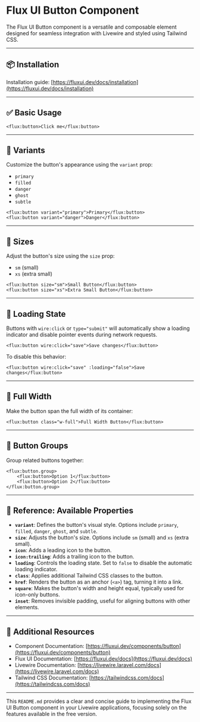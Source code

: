 # Flux UI Button Component

The Flux UI Button component is a versatile and composable element designed for seamless integration with Livewire and styled using Tailwind CSS.

---

## 📦 Installation

Installation guide: [https://fluxui.dev/docs/installation](https://fluxui.dev/docs/installation)

---

## ✅ Basic Usage


```blade
<flux:button>Click me</flux:button>
```



---

## 🎨 Variants

Customize the button's appearance using the `variant` prop:

* `primary`
* `filled`
* `danger`
* `ghost`
* `subtle`

```blade
<flux:button variant="primary">Primary</flux:button>
<flux:button variant="danger">Danger</flux:button>
```



---

## 📏 Sizes

Adjust the button's size using the `size` prop:

* `sm` (small)
* `xs` (extra small)

```blade
<flux:button size="sm">Small Button</flux:button>
<flux:button size="xs">Extra Small Button</flux:button>
```



---

## 🔄 Loading State

Buttons with `wire:click` or `type="submit"` will automatically show a loading indicator and disable pointer events during network requests.

```blade
<flux:button wire:click="save">Save changes</flux:button>
```



To disable this behavior:

```blade
<flux:button wire:click="save" :loading="false">Save changes</flux:button>
```



---

## 📐 Full Width

Make the button span the full width of its container:

```blade
<flux:button class="w-full">Full Width Button</flux:button>
```



---

## 🔘 Button Groups

Group related buttons together:

```blade
<flux:button.group>
    <flux:button>Option 1</flux:button>
    <flux:button>Option 2</flux:button>
</flux:button.group>
```



---

## 🧭 Reference: Available Properties

* **`variant`**: Defines the button's visual style. Options include `primary`, `filled`, `danger`, `ghost`, and `subtle`.
* **`size`**: Adjusts the button's size. Options include `sm` (small) and `xs` (extra small).
* **`icon`**: Adds a leading icon to the button.
* **`icon:trailing`**: Adds a trailing icon to the button.
* **`loading`**: Controls the loading state. Set to `false` to disable the automatic loading indicator.
* **`class`**: Applies additional Tailwind CSS classes to the button.
* **`href`**: Renders the button as an anchor (`<a>`) tag, turning it into a link.
* **`square`**: Makes the button's width and height equal, typically used for icon-only buttons.
* **`inset`**: Removes invisible padding, useful for aligning buttons with other elements.

---

## 🔗 Additional Resources

* Component Documentation: [https://fluxui.dev/components/button](https://fluxui.dev/components/button)
* Flux UI Documentation: [https://fluxui.dev/docs](https://fluxui.dev/docs)
* Livewire Documentation: [https://livewire.laravel.com/docs](https://livewire.laravel.com/docs)
* Tailwind CSS Documentation: [https://tailwindcss.com/docs](https://tailwindcss.com/docs)

---

This `README.md` provides a clear and concise guide to implementing the Flux UI Button component in your Livewire applications, focusing solely on the features available in the free version.